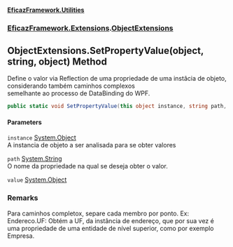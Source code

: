 #### [EficazFramework.Utilities](EficazFrameworkUtilities.md 'EficazFramework Utilities')
### [EficazFramework.Extensions](EficazFrameworkUtilities.md#EficazFramework_Extensions 'EficazFramework.Extensions').[ObjectExtensions](ObjectExtensions.md 'EficazFramework.Extensions.ObjectExtensions')
## ObjectExtensions.SetPropertyValue(object, string, object) Method
Define o valor via Reflection de uma propriedade de uma instâcia de objeto, considerando também caminhos complexos  
semelhante ao processo de DataBinding do WPF.  
```csharp
public static void SetPropertyValue(this object instance, string path, object value);
```
#### Parameters
<a name='EficazFramework_Extensions_ObjectExtensions_SetPropertyValue(object_string_object)_instance'></a>
`instance` [System.Object](https://docs.microsoft.com/en-us/dotnet/api/System.Object 'System.Object')  
A instancia de objeto a ser analisada para se obter valores
  
<a name='EficazFramework_Extensions_ObjectExtensions_SetPropertyValue(object_string_object)_path'></a>
`path` [System.String](https://docs.microsoft.com/en-us/dotnet/api/System.String 'System.String')  
O nome da propriedade na qual se deseja obter o valor.
  
<a name='EficazFramework_Extensions_ObjectExtensions_SetPropertyValue(object_string_object)_value'></a>
`value` [System.Object](https://docs.microsoft.com/en-us/dotnet/api/System.Object 'System.Object')  
  
### Remarks
Para caminhos completox, separe cada membro por ponto. Ex: Endereco.UF: Obtém a UF, da instância de endereço, que por sua vez é  
            uma propriedade de uma entidade de nível superior, como por exemplo Empresa.
